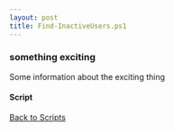 ```yaml
---
layout: post
title: Find-InactiveUsers.ps1
---
```


### something exciting

Some information about the exciting thing

#### Script

<script async src="https://gist-it.appspot.com/github.com/BanterBoy/scripts-blog/blob/master/PowerShell/scripts/activeDirectory/Find-InactiveUsers.ps1"></script>

<a href="/menu/_pages/scripts.html">Back to Scripts</a>
